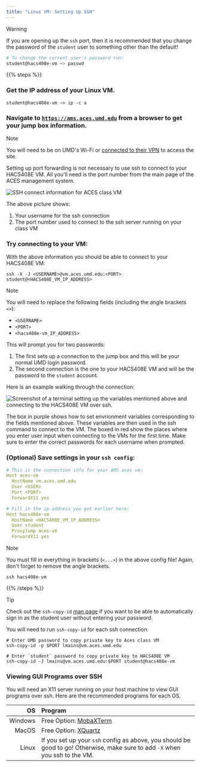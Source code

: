 ```yaml
---
title: "Linux VM: Setting Up SSH"
---
```


> [!WARNING]
>
> If you are opening up the `ssh` port, then it is recommended that you change
> the password of the `student` user to something other than the default!
>
> ```sh {filename=Bash}
> # To change the current user's password run:
> student@hacs408e-vm ~> passwd
> ```

{{% steps %}}

### Get the IP address of your Linux VM.

```{filename=Bash}
student@hacs408e-vm ~> ip -c a
```

### Navigate to [`https://ams.aces.umd.edu`](https://ams.aces.umd.edu) from a browser to get your jump box information.

> [!NOTE]
> You will need to be on UMD's Wi-Fi or
> [connected to their VPN](https://itsupport.umd.edu/itsupport?id=kb_article_view&sysparm_article=KB0016076)
> to access the site.

Setting up port forwarding is not necessary to use ssh to connect to your
HACS408E VM. All you'll need is the port number from the main page of the ACES
management system.

![](./ams_ssh_port_info.png "SSH connect information for ACES class VM")

The above picture shows:

1. Your username for the ssh connection
2. The port number used to connect to the ssh server running on your class VM

### Try connecting to your VM:

With the above information you should be able to connect to your HACS408E VM:

```{filename="Run in a Terminal"}
ssh -X -J <USERNAME>@vm.aces.umd.edu:<PORT> student@<HACS408E_VM_IP_ADDRESS>
```

> [!NOTE]
>
> You will need to replace the following fields (including the angle brackets
> `<>`):
>
> - `<USERNAME>`
> - `<PORT>`
> - `<hacs408e-vm_IP_ADDRESS>`

This will prompt you for two passwords:

1. The first sets up a connection to the jump box and this will be your normal
   UMD login password.
2. The second connection is the one to your HACS408E VM and will be the password
   to the `student` account.

Here is an example walking through the connection:

![](./ssh_connection_example.png "Screenshot of a terminal setting up the variables mentioned above and connecting to the HACS408E VM over ssh.")

The box in purple shows how to set envrionment variables corresponding to the
fields mentioned above. These variables are then used in the ssh command to
connect to the VM. The boxed in red show the places where you enter user input
when connecting to the VMs for the first time. Make sure to enter the correct
passwords for each username when prompted.

### (Optional) Save settings in your `ssh config`:

```yaml {filename="$HOME/.ssh/config/"}
# This is the connection info for your AMS aces vm:
Host aces-vm
  HostName vm.aces.umd.edu
  User <USER>
  Port <PORT>
  ForwardX11 yes

# Fill in the ip address you got earlier here:
Host hacs408e-vm
  HostName <HACS408E_VM_IP_ADDRESS>
  User student
  ProxyJump aces-vm
  ForwardX11 yes
```

> [!NOTE]
> You must fill in everything in brackets (`<...>`) in the above config file!
> Again, don't forget to remove the angle brackets.

```{filename=Bash}
ssh hacs408e-vm
```

{{% /steps %}}

> [!TIP]
> Check out the `ssh-copy-id`
> [man page](https://man7.org/linux/man-pages/man1/ssh-copy-id.1.html) if you
> want to be able to automatically sign in as the student user without entering
> your password.
>
> You will need to run `ssh-copy-id` for each ssh connection:
>
> ```shell
> # Enter UMD password to copy private key to Aces class VM
> ssh-copy-id -p $PORT lmains@vm.aces.umd.edu
>
> # Enter `student` password to copy private key to HACS408E VM
> ssh-copy-id -J lmains@vm.aces.umd.edu:$PORT student@hacs408e-vm
> ```

### Viewing GUI Programs over SSH

You will need an X11 server running on your host machine to view GUI programs
over ssh. Here are the recommended programs for each OS.

|      OS | Program                                                                                                                      |
| ------: | :--------------------------------------------------------------------------------------------------------------------------- |
| Windows | Free Option: [MobaXTerm](https://mobaxterm.mobatek.net/)                                                                     |
|   MacOS | Free Option: [XQuartz](https://www.xquartz.org/)                                                                             |
|   Linux | If you set up your `ssh` config as above, you should be good to go! Otherwise, make sure to add `-X` when you ssh to the VM. |
